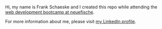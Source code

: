 Hi, my name is Frank Schaeske and I created this repo while attending the [web development bootcamp at neuefische](https://www.neuefische.de/bootcamp/web-development).

For more information about me, please visit [my LinkedIn profile](https://de.linkedin.com/in/frank-schaeske).
